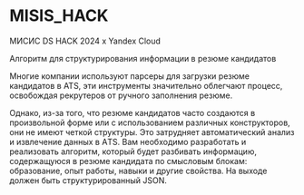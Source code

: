 # MISIS_HACK
МИСИС DS HACK 2024 х Yandex Cloud

Алгоритм для структурирования информации в резюме кандидатов

Многие компании используют парсеры для загрузки резюме кандидатов в ATS, эти инструменты значительно облегчают процесс, освобождая рекрутеров от ручного заполнения резюме.

Однако, из-за того, что резюме кандидатов часто создаются в произвольной форме или с использованием различных конструкторов, они не имеют четкой структуры. Это затрудняет автоматический анализ и извлечение данных в АTЅ.
Вам необходимо разработать и реализовать алгоритм, который будет разбивать информацию, содержащуюся в резюме кандидата по смысловым блокам: образование, опыт работы, навыки и другие свойства. На выходе должен быть структурированный JSON.
